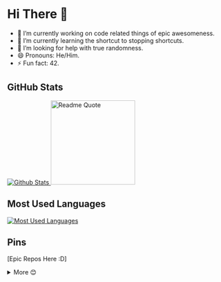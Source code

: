 # Hi There 👋

-   🔭 I’m currently working on code related things of epic awesomeness.
-   🌱 I’m currently learning the shortcut to stopping shortcuts.
-   🤔 I’m looking for help with true randomness.
-   😄 Pronouns: He/Him.
-   ⚡ Fun fact: 42.

## GitHub Stats

<div>
    <a href="https://github.com/anuraghazra/github-readme-stats">
        <img src="https://github-readme-stats.vercel.app/api?username=wizardassassin&include_all_commits=true&count_private=true&show_icons=true&theme=radical"
            alt="Github Stats" />
    </a>
    <a href="https://github.com/piyushsuthar/github-readme-quotes">
        <img height="195"
            src="https://quotes-github-readme.vercel.app/api?type=vertical&quote=Instead%20of%20learning%20how%20to%20code%2C%20learn%20how%20to%20learn%20coding.&theme=radical"
            alt="Readme Quote" />
    </a>
</div>

## Most Used Languages

<div>
    <a href="https://github.com/anuraghazra/github-readme-stats" align="top">
        <img
            src="https://github-readme-stats.vercel.app/api/top-langs/?username=wizardassassin&theme=radical"
            alt="Most Used Languages" />
    </a>
</div>

## Pins

[Epic Repos Here :D]

<details>
    <summary>More 😊</summary>
    <br>
    <a href="https://github.com/wizardassassin/wizardassassin.github.io">
        <img align="top"
            src="https://github-readme-stats.vercel.app/api/pin/?username=wizardassassin&repo=wizardassassin.github.io&theme=radical"
            alt="wizardassassin/wizardassassin.github.io Github Repo" />
    </a>
    <a href="https://github.com/wizardassassin/graphing-data">
        <img align="top"
            src="https://github-readme-stats.vercel.app/api/pin/?username=wizardassassin&repo=graphing-data&theme=radical"
            alt="wizardassassin/graphing-data Github Repo" />
    </a>
    <a href="https://github.com/wizardassassin/simple-quiz">
        <img align="top"
            src="https://github-readme-stats.vercel.app/api/pin/?username=wizardassassin&repo=simple-quiz&theme=radical"
            alt="wizardassassin/simple-quiz Github Repo" />
    </a>
</details>
